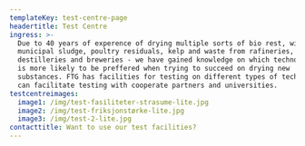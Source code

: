 ```yaml
---
templateKey: test-centre-page
headertitle: Test Centre
ingress: >-
  Due to 40 years of experence of drying multiple sorts of bio rest, wish waste,
  municipal sludge, poultry residuals, kelp and waste from rafineries,
  destilleries and breweries - we have gained knowledge on which technology who
  is more likely to be preffered when trying to succeed on drying new
  substances. FTG has facilities for testing on different types of technology or
  can facilitate testing with cooperate partners and universities.
testcentreimages:
  image1: /img/test-fasiliteter-strasume-lite.jpg
  image2: /img/test-friksjonstørke-lite.jpg
  image3: /img/test-2-lite.jpg
contacttitle: Want to use our test facilities?
---
```


